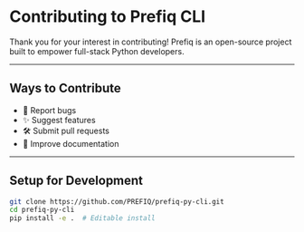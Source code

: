 # Contributing to Prefiq CLI

Thank you for your interest in contributing! Prefiq is an open-source project built to empower full-stack Python developers.

---

## Ways to Contribute

- 🐛 Report bugs
- ✨ Suggest features
- 🛠️ Submit pull requests
- 📖 Improve documentation

---

## Setup for Development

```bash
git clone https://github.com/PREFIQ/prefiq-py-cli.git
cd prefiq-py-cli
pip install -e .  # Editable install
